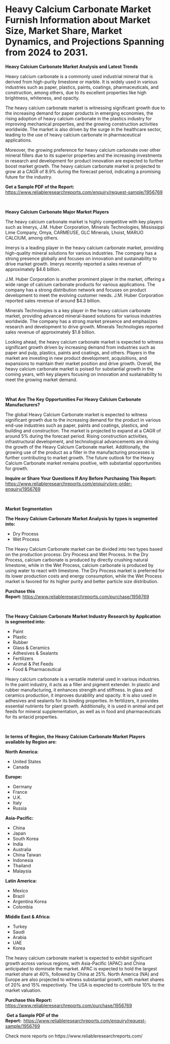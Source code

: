 <p><h1>Heavy Calcium Carbonate Market Furnish Information about Market Size, Market Share, Market Dynamics, and Projections Spanning from 2024 to 2031.</h1></p><p><strong>Heavy Calcium Carbonate Market Analysis and Latest Trends</strong></p>
<p><p>Heavy calcium carbonate is a commonly used industrial mineral that is derived from high-purity limestone or marble. It is widely used in various industries such as paper, plastics, paints, coatings, pharmaceuticals, and construction, among others, due to its excellent properties like high brightness, whiteness, and opacity.</p><p>The heavy calcium carbonate market is witnessing significant growth due to the increasing demand for paper products in emerging economies, the rising adoption of heavy calcium carbonate in the plastics industry for improving mechanical properties, and the growing construction activities worldwide. The market is also driven by the surge in the healthcare sector, leading to the use of heavy calcium carbonate in pharmaceutical applications.</p><p>Moreover, the growing preference for heavy calcium carbonate over other mineral fillers due to its superior properties and the increasing investments in research and development for product innovation are expected to further boost market growth. The heavy calcium carbonate market is projected to grow at a CAGR of 8.9% during the forecast period, indicating a promising future for the industry.</p></p>
<p><strong>Get a Sample PDF of the Report:&nbsp;</strong> <a href="https://www.reliableresearchreports.com/enquiry/request-sample/1956769">https://www.reliableresearchreports.com/enquiry/request-sample/1956769</a></p>
<p>&nbsp;</p>
<p><strong>Heavy Calcium Carbonate Major Market Players</strong></p>
<p><p>The heavy calcium carbonate market is highly competitive with key players such as Imerys, J.M. Huber Corporation, Minerals Technologies, Mississippi Lime Company, Omya, CARMEUSE, GLC Minerals, Lhoist, MARUO CALCIUM, among others.</p><p>Imerys is a leading player in the heavy calcium carbonate market, providing high-quality mineral solutions for various industries. The company has a strong presence globally and focuses on innovation and sustainability to drive market growth. Imerys recently reported a sales revenue of approximately $4.6 billion.</p><p>J.M. Huber Corporation is another prominent player in the market, offering a wide range of calcium carbonate products for various applications. The company has a strong distribution network and focuses on product development to meet the evolving customer needs. J.M. Huber Corporation reported sales revenue of around $4.3 billion.</p><p>Minerals Technologies is a key player in the heavy calcium carbonate market, providing advanced mineral-based solutions for various industries worldwide. The company has a strong market presence and emphasizes research and development to drive growth. Minerals Technologies reported sales revenue of approximately $1.8 billion.</p><p>Looking ahead, the heavy calcium carbonate market is expected to witness significant growth driven by increasing demand from industries such as paper and pulp, plastics, paints and coatings, and others. Players in the market are investing in new product development, acquisitions, and expansions to maintain their market position and drive growth. Overall, the heavy calcium carbonate market is poised for substantial growth in the coming years, with key players focusing on innovation and sustainability to meet the growing market demand.</p></p>
<p>&nbsp;</p>
<p><strong>What Are The Key Opportunities For Heavy Calcium Carbonate Manufacturers?</strong></p>
<p><p>The global Heavy Calcium Carbonate market is expected to witness significant growth due to the increasing demand for the product in various end-use industries such as paper, paints and coatings, plastics, and building and construction. The market is projected to expand at a CAGR of around 5% during the forecast period. Rising construction activities, infrastructural development, and technological advancements are driving the growth of the Heavy Calcium Carbonate market. Additionally, the growing use of the product as a filler in the manufacturing processes is further contributing to market growth. The future outlook for the Heavy Calcium Carbonate market remains positive, with substantial opportunities for growth.</p></p>
<p><strong>Inquire or Share Your Questions If Any Before Purchasing This Report:</strong> <a href="https://www.reliableresearchreports.com/enquiry/pre-order-enquiry/1956769">https://www.reliableresearchreports.com/enquiry/pre-order-enquiry/1956769</a></p>
<p>&nbsp;</p>
<p><strong>Market Segmentation</strong></p>
<p><strong>The Heavy Calcium Carbonate Market Analysis by types is segmented into:</strong></p>
<p><ul><li>Dry Process</li><li>Wet Process</li></ul></p>
<p><p>The Heavy Calcium Carbonate market can be divided into two types based on the production process: Dry Process and Wet Process. In the Dry Process, calcium carbonate is produced by directly crushing natural limestone, while in the Wet Process, calcium carbonate is produced by using water to react with limestone. The Dry Process market is preferred for its lower production costs and energy consumption, while the Wet Process market is favored for its higher purity and better particle size distribution.</p></p>
<p><strong>Purchase this Report:&nbsp;</strong><a href="https://www.reliableresearchreports.com/purchase/1956769">https://www.reliableresearchreports.com/purchase/1956769</a></p>
<p>&nbsp;</p>
<p><strong>The Heavy Calcium Carbonate Market Industry Research by Application is segmented into:</strong></p>
<p><ul><li>Paint</li><li>Plastic</li><li>Rubber</li><li>Glass & Ceramics</li><li>Adhesives & Sealants</li><li>Fertilizers</li><li>Animal & Pet Feeds</li><li>Food & Pharmaceutical</li></ul></p>
<p><p>Heavy calcium carbonate is a versatile material used in various industries. In the paint industry, it acts as a filler and pigment extender. In plastic and rubber manufacturing, it enhances strength and stiffness. In glass and ceramics production, it improves durability and opacity. It is also used in adhesives and sealants for its binding properties. In fertilizers, it provides essential nutrients for plant growth. Additionally, it is used in animal and pet feeds for mineral supplementation, as well as in food and pharmaceuticals for its antacid properties.</p></p>
<p>&nbsp;</p>
<p><strong>In terms of Region, the Heavy Calcium Carbonate Market Players available by Region are:</strong></p>
<p>
    <p> <strong> North America: </strong>
        <ul>
            <li>United States</li>
            <li>Canada</li>
        </ul>
        </p> 
    <p> <strong> Europe: </strong>
        <ul>
            <li>Germany</li>
            <li>France</li>
            <li>U.K.</li>
            <li>Italy</li>
            <li>Russia</li>
        </ul>
        </p> 
    <p> <strong> Asia-Pacific: </strong>
        <ul>
            <li>China</li>
            <li>Japan</li>
            <li>South Korea</li>
            <li>India</li>
            <li>Australia</li>
            <li>China Taiwan</li>
            <li>Indonesia</li>
            <li>Thailand</li>
            <li>Malaysia</li>
        </ul>
        </p> 
    <p> <strong> Latin America: </strong>
        <ul>
            <li>Mexico</li>
            <li>Brazil</li>
            <li>Argentina Korea</li>
            <li>Colombia</li>
        </ul>
        </p> 
    <p> <strong> Middle East & Africa: </strong>
        <ul>
            <li>Turkey</li>
            <li>Saudi</li>
            <li>Arabia</li>
            <li>UAE</li>
            <li>Korea</li>
        </ul>
    </p>
    </p>
<p><p>The heavy calcium carbonate market is expected to exhibit significant growth across various regions, with Asia-Pacific (APAC) and China anticipated to dominate the market. APAC is expected to hold the largest market share at 40%, followed by China at 25%. North America (NA) and Europe are also projected to witness substantial growth, with market shares of 20% and 15% respectively. The USA is expected to contribute 10% to the market valuation.</p></p>
<p><strong>Purchase this Report: </strong><a href="https://www.reliableresearchreports.com/purchase/1956769">https://www.reliableresearchreports.com/purchase/1956769</a></p>
<p>&nbsp;<strong>Get a Sample PDF of the Report:&nbsp;&nbsp;</strong><a href="https://www.reliableresearchreports.com/enquiry/request-sample/1956769">https://www.reliableresearchreports.com/enquiry/request-sample/1956769</a></p>
<p><strong></strong></p>
<p>Check more reports on https://www.reliableresearchreports.com/</p>